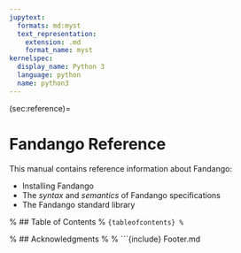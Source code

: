 ```yaml
---
jupytext:
  formats: md:myst
  text_representation:
    extension: .md
    format_name: myst
kernelspec:
  display_name: Python 3
  language: python
  name: python3
---
```


(sec:reference)=
# Fandango Reference

This manual contains reference information about Fandango:

* Installing Fandango
* The _syntax_ and _semantics_ of Fandango specifications
* The Fandango standard library

% ## Table of Contents
% ```{tableofcontents}
% ```


% ## Acknowledgments
% 
% ```{include} Footer.md
